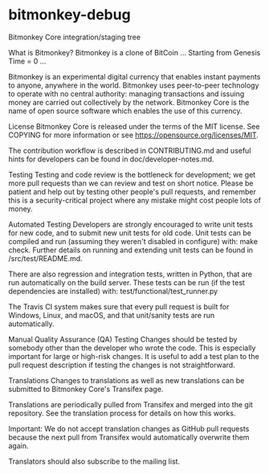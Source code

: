 # bitmonkey-debug

Bitmonkey Core integration/staging tree


What is Bitmonkey? Bitmonkey is a clone of BitCoin ... Starting from Genesis Time = 0 ...

Bitmonkey is an experimental digital currency that enables instant payments to anyone, anywhere in the world. Bitmonkey uses peer-to-peer technology to operate with no central authority: managing transactions and issuing money are carried out collectively by the network. Bitmonkey Core is the name of open source software which enables the use of this currency.

License
Bitmonkey Core is released under the terms of the MIT license. See COPYING for more information or see https://opensource.org/licenses/MIT.

The contribution workflow is described in CONTRIBUTING.md and useful hints for developers can be found in doc/developer-notes.md.

Testing
Testing and code review is the bottleneck for development; we get more pull requests than we can review and test on short notice. Please be patient and help out by testing other people's pull requests, and remember this is a security-critical project where any mistake might cost people lots of money.

Automated Testing
Developers are strongly encouraged to write unit tests for new code, and to submit new unit tests for old code. Unit tests can be compiled and run (assuming they weren't disabled in configure) with: make check. Further details on running and extending unit tests can be found in /src/test/README.md.

There are also regression and integration tests, written in Python, that are run automatically on the build server. These tests can be run (if the test dependencies are installed) with: test/functional/test_runner.py

The Travis CI system makes sure that every pull request is built for Windows, Linux, and macOS, and that unit/sanity tests are run automatically.

Manual Quality Assurance (QA) Testing
Changes should be tested by somebody other than the developer who wrote the code. This is especially important for large or high-risk changes. It is useful to add a test plan to the pull request description if testing the changes is not straightforward.

Translations
Changes to translations as well as new translations can be submitted to Bitmonkey Core's Transifex page.

Translations are periodically pulled from Transifex and merged into the git repository. See the translation process for details on how this works.

Important: We do not accept translation changes as GitHub pull requests because the next pull from Transifex would automatically overwrite them again.

Translators should also subscribe to the mailing list.
